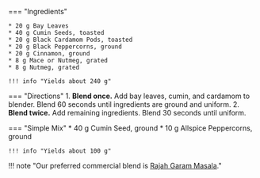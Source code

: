 === "Ingredients"

    * 20 g Bay Leaves
    * 40 g Cumin Seeds, toasted
    * 20 g Black Cardamom Pods, toasted
    * 20 g Black Peppercorns, ground
    * 20 g Cinnamon, ground
    * 8 g Mace or Nutmeg, grated
    * 8 g Nutmeg, grated

    !!! info "Yields about 240 g"

=== "Directions"
    1. **Blend once.** Add bay leaves, cumin, and cardamom to blender. Blend 60 seconds until ingredients are ground and uniform.
    2. **Blend twice.** Add remaining ingredients. Blend 30 seconds until uniform.

=== "Simple Mix"
    * 40 g Cumin Seed, ground
    * 10 g Allspice Peppercorns, ground

    !!! info "Yields about 100 g"

!!! note "Our preferred commercial blend is [Rajah Garam Masala](https://www.amazon.com/dp/B00E5XM6WS)."

[^1]:
    Jain, Manjula. ["Garam Masala."](https://www.manjulaskitchen.com/garam-masala/) *Manjula's Kitchen.* 20 July 2012.
[^2]:
    *Masterclass.* ["What Is Garam Masala? Homemade Garam Masala Spice Blend Recipe and How to Cook With Garam Masala."](https://www.masterclass.com/articles/what-is-garam-masala-homemade-garam-masala-spice-blend-recipe-and-how-to-cook-with-garam-masala) 8 November 2020.
